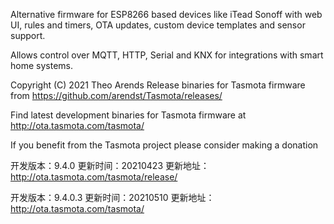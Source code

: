  Alternative firmware for ESP8266 based devices like iTead Sonoff with web UI,
 rules and timers, OTA updates, custom device templates and sensor support.

 Allows control over MQTT, HTTP, Serial and KNX for integrations with smart home systems. 

 Copyright (C) 2021  Theo Arends
 Release binaries for Tasmota firmware from https://github.com/arendst/Tasmota/releases/

 Find latest development binaries for Tasmota firmware at http://ota.tasmota.com/tasmota/

 If you benefit from the Tasmota project please consider making a donation


开发版本：9.4.0
更新时间：20210423
更新地址：http://ota.tasmota.com/tasmota/release/

开发版本：9.4.0.3
更新时间：20210510
更新地址：http://ota.tasmota.com/tasmota/